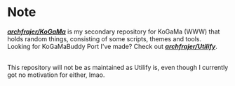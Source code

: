 # Note
[***archfrajer/KoGaMa***](https://github.com/archfrajer/KoGaMa/) is my secondary repository for KoGaMa (WWW) that holds random things, consisting of some scripts, themes and tools. <br>
Looking for KoGaMaBuddy Port I've made? Check out [***archfrajer/Utilify***](https://github.com/archfrajer/Utilify). <br> <br>

This repository will not be as maintained as Utilify is, even though I currently got no motivation for either, lmao.


